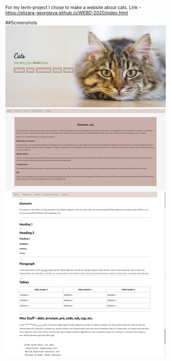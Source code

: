 For my term-project I chose to make a website about cats.
Link - https://elizara-georgieva.github.io/WEBD-2020/index.html

##Screenshots
![Home page](./images/webd-homepage.jpg "Home page")
![About cats](./images/screenshot2.jpg "About cats page")
![Showcase1](./images/screenshot3.jpg "Showcase 1")
![Showcase2](./images/screenshot4.jpg "Showcase 2")